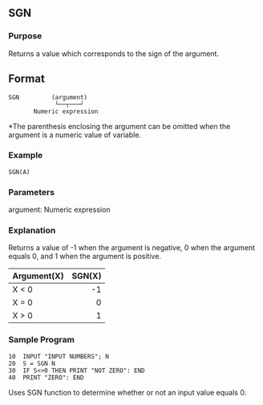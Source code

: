 ## SGN

### Purpose
Returns a value which corresponds to the sign of the argument.

## Format
```basic
SGN         (argument)
             └──┬───┘ 
       Numeric expression
```
*The parenthesis enclosing the argument can be omitted when the argument
is a numeric value of variable.

### Example
```basic
SGN(A)
```

### Parameters
argument: Numeric expression

### Explanation
Returns a value of -1 when the argument is negative, 0 when the argument
equals 0, and 1 when the argument is positive.

| Argument(X) | SGN(X) |
|-------------|-------:|
| X < 0       |     -1 |
| X = 0       |      0 |
| X > 0       |      1 |

### Sample Program
```basic
10  INPUT "INPUT NUMBERS"; N
20  S = SGN N
30  IF S<>0 THEN PRINT "NOT ZERO": END
40  PRINT "ZERO": END
```
Uses SGN function to determine whether or not an input value equals 0.



